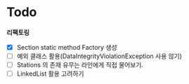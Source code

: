 # Todo

**리팩토링**

 - [x] Section static method Factory 생성
 - [ ] 예외 클래스 활용(DataIntegrityViolationException 사용 않기)
 - [ ] Stations 의 존재 유무는 라인에게 직접 물어보기.
 - [ ] LinkedList 활용 고려하기
